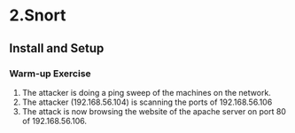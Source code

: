# 2.Snort
## Install and Setup
### Warm-up Exercise
1. The attacker is doing a ping sweep of the machines on the network.
2. The attacker (192.168.56.104) is scanning the ports of 192.168.56.106
3. The attack is now browsing the website of the apache server on port 80 of 192.168.56.106.